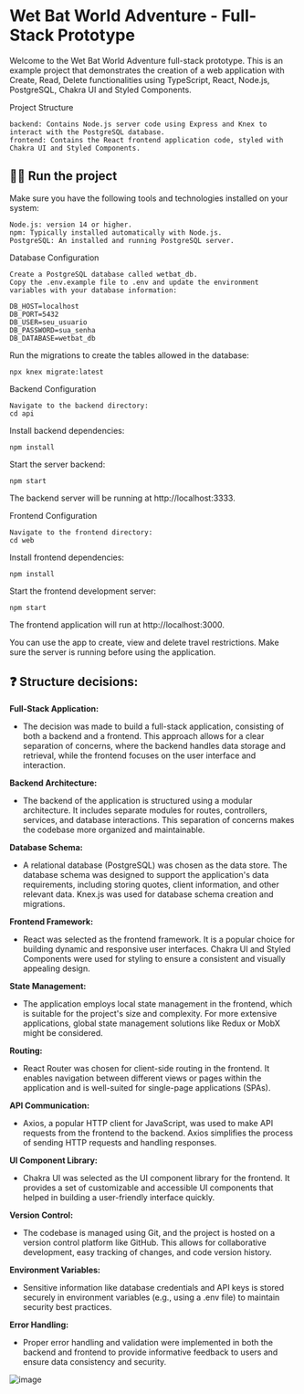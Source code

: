 # Wet Bat World Adventure - Full-Stack Prototype

Welcome to the Wet Bat World Adventure full-stack prototype. This is an example project that demonstrates the creation of a web application with Create, Read, Delete functionalities using TypeScript, React, Node.js, PostgreSQL, Chakra UI and Styled Components.

Project Structure

    backend: Contains Node.js server code using Express and Knex to interact with the PostgreSQL database.
    frontend: Contains the React frontend application code, styled with Chakra UI and Styled Components.

## 👷‍♂️ Run the project

Make sure you have the following tools and technologies installed on your system:

    Node.js: version 14 or higher.
    npm: Typically installed automatically with Node.js.
    PostgreSQL: An installed and running PostgreSQL server.
    
Database Configuration

    Create a PostgreSQL database called wetbat_db.
    Copy the .env.example file to .env and update the environment variables with your database information:

```
DB_HOST=localhost
DB_PORT=5432
DB_USER=seu_usuario
DB_PASSWORD=sua_senha
DB_DATABASE=wetbat_db
```

Run the migrations to create the tables allowed in the database:

    npx knex migrate:latest

Backend Configuration

    Navigate to the backend directory:
    cd api

Install backend dependencies:

    npm install

Start the server backend:

    npm start

The backend server will be running at http://localhost:3333.

Frontend Configuration

    Navigate to the frontend directory:
    cd web

Install frontend dependencies:

    npm install

Start the frontend development server:

    npm start

The frontend application will run at http://localhost:3000.

You can use the app to create, view and delete travel restrictions. Make sure the server is running before using the application.

## ❓ Structure decisions:

<b>Full-Stack Application:</b>
- The decision was made to build a full-stack application, consisting of both a backend and a frontend. This approach allows for a clear separation of concerns, where the backend handles data storage and retrieval, while the frontend focuses on the user interface and interaction.

<b>Backend Architecture:</b>
- The backend of the application is structured using a modular architecture. It includes separate modules for routes, controllers, services, and database interactions. This separation of concerns makes the codebase more organized and maintainable.

<b>Database Schema:</b> 
- A relational database (PostgreSQL) was chosen as the data store. The database schema was designed to support the application's data requirements, including storing quotes, client information, and other relevant data. Knex.js was used for database schema creation and migrations.

<b>Frontend Framework:</b>  
- React was selected as the frontend framework. It is a popular choice for building dynamic and responsive user interfaces. Chakra UI and Styled Components were used for styling to ensure a consistent and visually appealing design.

<b>State Management:</b>
- The application employs local state management in the frontend, which is suitable for the project's size and complexity. For more extensive applications, global state management solutions like Redux or MobX might be considered.

<b>Routing:</b>
- React Router was chosen for client-side routing in the frontend. It enables navigation between different views or pages within the application and is well-suited for single-page applications (SPAs).

<b>API Communication:</b>
- Axios, a popular HTTP client for JavaScript, was used to make API requests from the frontend to the backend. Axios simplifies the process of sending HTTP requests and handling responses.

<b>UI Component Library:</b>
- Chakra UI was selected as the UI component library for the frontend. It provides a set of customizable and accessible UI components that helped in building a user-friendly interface quickly.

<b>Version Control:</b>
- The codebase is managed using Git, and the project is hosted on a version control platform like GitHub. This allows for collaborative development, easy tracking of changes, and code version history.

<b>Environment Variables:</b>  
- Sensitive information like database credentials and API keys is stored securely in environment variables (e.g., using a .env file) to maintain security best practices.

<b>Error Handling:</b> 
- Proper error handling and validation were implemented in both the backend and frontend to provide informative feedback to users and ensure data consistency and security.

![image](https://github.com/micaellimedeiros/wet-bat-challenge/assets/54600663/9e772b58-25a7-4a8a-80db-dbab0327df54)


